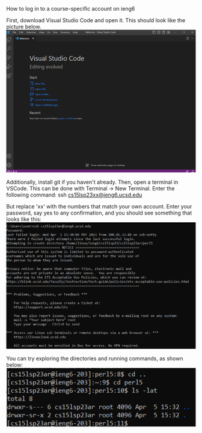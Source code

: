 How to log in to a course-specific account on ieng6

First, download Visual Studio Code and open it. This should look like the picture below.
![Image](ss1.png)

Additionally, install git if you haven't already.
Then, open a terminal in VSCode. This can be done with Terminal -> New Terminal. Enter the following command:
ssh cs15lsp23xx@ieng6.ucsd.edu

But replace 'xx' with the numbers that match your own account. Enter your password, say yes to any confirmation, and you should see something that looks like this:
![Image](ss2.png)

You can try exploring the directories and running commands, as shown below:
![Image](ss3.png)
